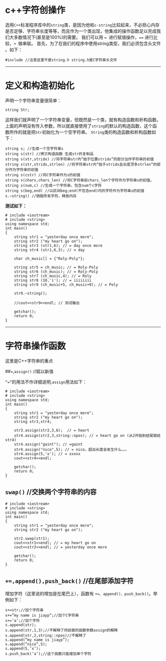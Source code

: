 c++字符创操作
==========
选用`C++`标准程序库中的`string`类，是因为他和`c-string`比较起来，不必担心内存是否足够、字符串长度等等，而且作为一个类出现，他集成的操作函数足以完成我们大多数情况下(甚至是100%)的需要。
我们可以用 `= `进行赋值操作，`==` 进行比较，`+ `做串联。
首先，为了在我们的程序中使用string类型，我们必须包含头文件 。如下：
```shell
#include //注意这里不是string.h string.h是C字符串头文件
```

---

# 定义和构造初始化

声明一个字符串变量很简单：
```shell
string Str;
```
这样我们就声明了一个字符串变量，但既然是一个类，就有构造函数和析构函数。上面的声明没有传入参数，所以就直接使用了`string`的默认的构造函数，这个函数所作的就是把`Str`初始化为一个空字符串。
`String`类的构造函数和析构函数如下：
```shell
string s; //生成一个空字符串s
string s(str) //拷贝构造函数 生成str的复制品
string s(str,stridx) //将字符串str内“始于位置stridx”的部分当作字符串的初值
string s(str,stridx,strlen) //将字符串str内“始于stridx且长度顶多strlen”的部分作为字符串的初值
string s(cstr) //将C字符串作为s的初值
string s(chars,chars_len) //将C字符串前chars_len个字符作为字符串s的初值。
string s(num,c) //生成一个字符串，包含num个c字符
string s(beg,end) //以区间beg;end(不包含end)内的字符作为字符串s的初值
s.~string() //销毁所有字符，释放内存
```
**测试如下：**
```shell
# include <iostream>
# include <string>
using namespace std;
int main()
{
    string str1 = "yesterday once more";
    string str2 ("my heart go on");
    string str3 (str1,6); // = day once more
    string str4 (str1,6,3); // = day

    char ch_music[] = {"Roly-Poly"};

    string str5 = ch_music; // = Roly-Poly 
    string str6 (ch_music); // = Roly-Poly
    string str7 (ch_music,4); // = Roly
    string str8 (10,'i'); // = iiiiiiii
    string str9 (ch_music+5, ch_music+9); // = Poly

    str9.~string();

    //cout<<str9<<endl; // 测试输出

    getchar();
    return 0;
}
```

---

# 字符串操作函数

这里是C++字符串的重点

##`=`,`assign()` //赋以新值

`“=”`的用法不作详细说明,`assign`用法如下：
```shell
# include <iostream>
# include <string>
using namespace std;
int main()
{
    string str1 = "yesterday once more";
    string str2 ("my heart go on");
    string str3,str4;

    str3.assign(str2,3,6);  // = heart
    str4.assign(str2,3,string::npos); // = heart go on (从2开始到结尾赋给str4)
    str4.assign("gaint"); // =gaint
    str4.assign("nico",5); // = nico，超出长度会发生什么。。。
    str4.assign(5,'x'); // = xxxxx
    cout<<str4<<endl;

    getchar();
    return 0;
}
```

## `swap()` //交换两个字符串的内容

```shell
# include <iostream>
# include <string>
using namespace std;
int main()
{
    string str1 = "yesterday once more";
    string str2 ("my heart go on");

    str2.swap(str1);
    cout<<str1<<endl; // = my heart go on
    cout<<str2<<endl; // = yesterday once more

    getchar();
    return 0;
}
```

## `+=,append(),push_back()` //在尾部添加字符

增加字符（这里说的增加是在尾巴上），函数有 `+=、append()、push_back()`。举例如下：
```shell
s+=str;//加个字符串
s+=”my name is jiayp”;//加个C字符串
s+=’a’;//加个字符
s.append(str);
s.append(str,1,3);//不解释了同前面的函数参数assign的解释
s.append(str,2,string::npos)//不解释了
s.append(“my name is jiayp”);
s.append(“nico”,5);
s.append(5,’x’);
s.push_back(‘a’);//这个函数只能增加单个字符
```
